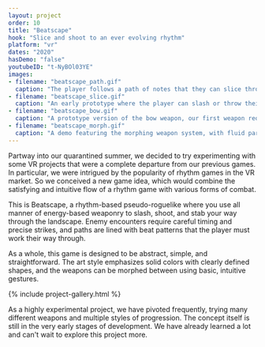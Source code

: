 ```yaml
---
layout: project
order: 10
title: "Beatscape"
hook: "Slice and shoot to an ever evolving rhythm"
platform: "vr"
dates: "2020"
hasDemo: "false"
youtubeID: "t-NyBOl03YE"
images:
- filename: "beatscape_path.gif"
  caption: "The player follows a path of notes that they can slice through, occasionally with enemy encounters."
- filename: "beatscape_slice.gif"
  caption: "An early prototype where the player can slash or throw their sword in time with the beat."
- filename: "beatscape_bow.gif"
  caption: "A prototype version of the bow weapon, our first weapon requiring two hands to wield."
- filename: "beatscape_morph.gif"
  caption: "A demo featuring the morphing weapon system, with fluid particle-based transitions."
---
```

Partway into our quarantined summer, we decided to try experimenting with some VR projects that were a complete departure from our previous games. In particular, we were intrigued by the popularity of rhythm games in the VR market. So we conceived a new game idea, which would combine the satisfying and intuitive flow of a rhythm game with various forms of combat.

This is Beatscape, a rhythm-based pseudo-roguelike where you use all manner of energy-based weaponry to slash, shoot, and stab your way through the landscape. Enemy encounters require careful timing and precise strikes, and paths are lined with beat patterns that the player must work their way through.

As a whole, this game is designed to be abstract, simple, and straightforward. The art style emphasizes solid colors with clearly defined shapes, and the weapons can be morphed between using basic, intuitive gestures.

{% include project-gallery.html %}

As a highly experimental project, we have pivoted frequently, trying many different weapons and multiple styles of progression. The concept itself is still in the very early stages of development. We have already learned a lot and can't wait to explore this project more.
